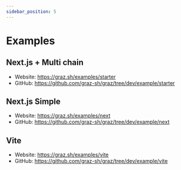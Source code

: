 ```yaml
---
sidebar_position: 5
---
```


# Examples

## Next.js + Multi chain

- Website: https://graz.sh/examples/starter
- GitHub: https://github.com/graz-sh/graz/tree/dev/example/starter

## Next.js Simple

- Website: https://graz.sh/examples/next
- GitHub: https://github.com/graz-sh/graz/tree/dev/example/next

## Vite

- Website: https://graz.sh/examples/vite
- GitHub: https://github.com/graz-sh/graz/tree/dev/example/vite
